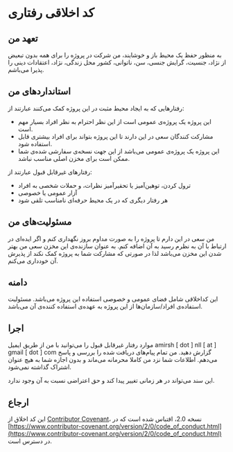 # کد اخلاقی رفتاری

## تعهد من

به منظور حفظ یک محیط باز و خوشایند، من شرکت در پروژه را برای همه بدون تبعیض از نژاد، جنسیت، گرایش جنسی، سن، ناتوانی، کشور محل زندگی، نژاد، اعتقادات دینی را پذیرا می‌باشم.

## استانداردهای من

رفتارهایی که به ایجاد محیط مثبت در این پروژه کمک می‌کنند عبارتند از:

- این پروژه یک پروژه‌ی عمومی است از این نظر احترام به نظر افراد بسیار مهم است.
- مشارکت کنندگان سعی در این دارند تا این پروژه بتواند برای افراد بیشتری قابل استفاده شود.
- این پروژه یک پروژه‌ی عمومی می‌باشد از این جهت نسخه‌ی سفارشی شده‌ی شما ممکن است برای مخزن اصلی مناسب نباشد.

رفتارهای غیرقابل قبول عبارتند از:

- ترول کردن، توهین‌آمیز یا تحقیرآمیز نظرات، و حملات شخصی به افراد
- آزار عمومی یا خصوصی
- هر رفتار دیگری که در یک محیط حرفه‌ای نامناسب تلقی شود

## مسئولیت‌های من

من سعی در این دارم تا پروژه را به صورت مداوم بروز نگهداری کنم و اگر ایده‌ای در ارتباط با آن به نظرم رسید به آن اضافه کنم. به عنوان سازنده‌ی این مخزن سعی من بهتر شدن این مخزن می‌باشد لذا در صورتی که مشارکت شما به پروژه کمک نکند از پذیرش آن خودداری می‌کنم. 

## دامنه

این کداخلاقی شامل فضای عمومی و خصوصی استفاده این پروژه می‌باشد. مسئولیت استفاده‌ی افراد/سازمان‌ها از این پروژه به عهده‌ی استفاده کننده‌ی آن می‌باشد.

## اجرا

موارد رفتار غیرقابل قبول را می‌توانید با من از طریق ایمیل amirsh [ dot ] nll [ at ] gmail [ dot ] com گزارش دهید. من تمام پیام‌های دریافت شده را بررسی و پاسخ می‌دهم. اطلاعات شما نزد من کاملا محرمانه می‌ماند و بدون اجازه شما به هیچ عنوان اشتراک گذاشته نمی‌شود.

این سند می‌تواند در هر زمانی تغییر پیدا کند و حق اعتراضی نسبت به آن وجود ندارد.

## ارجاع

این کد اخلاق از [Contributor Covenant](https://www.contributor-covenant.org)، نسخه 2.0، اقتباس شده است که در [https://www.contributor-covenant.org/version/2/0/code_of_conduct.html](https://www.contributor-covenant.org/version/2/0/code_of_conduct.html) در دسترس است.
